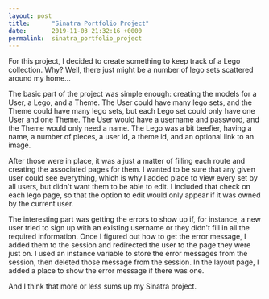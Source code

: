```yaml
---
layout: post
title:      "Sinatra Portfolio Project"
date:       2019-11-03 21:32:16 +0000
permalink:  sinatra_portfolio_project
---
```



For this project, I decided to create something to keep track of a Lego collection. Why? Well, there just might be a number of lego sets scattered around my home... 

The basic part of the project was simple enough: creating the models for a User, a Lego, and a Theme. The User could have many lego sets, and the Theme could have many lego sets, but each Lego set could only have one User and one Theme. The User would have a username and password, and the Theme would only need a name. The Lego was a bit beefier, having a name, a number of pieces, a user id, a theme id, and an optional link to an image.

After those were in place, it was a just a matter of filling each route and creating the associated pages for them. I wanted to be sure that any given user could see everything, which is why I added place to view every set by all users, but didn't want them to be able to edit. I included that check on each lego page, so that the option to edit would only appear if it was owned by the current user. 

The interesting part was getting the errors to show up if, for instance, a new user tried to sign up with an existing username or they didn't fill in all the required information. Once I figured out how to get the error message, I added them to the session and redirected the user to the page they were just on. I used an instance variable to store the error messages from the session, then deleted those message from the session. In the layout page, I added a place to show the error message if there was one.

And I think that more or less sums up my Sinatra project.
